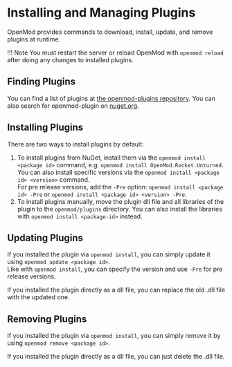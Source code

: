 # Installing and Managing Plugins
OpenMod provides commands to download, install, update, and remove plugins at runtime.

!!! Note
    You must restart the server or reload OpenMod with `openmod reload` after doing any changes to installed plugins.

## Finding Plugins
You can find a list of plugins at [the openmod-plugins repository](https://github.com/openmod/openmod-plugins). You can also search for openmod-plugin on [nuget.org](https://nuget.org).

## Installing Plugins
There are two ways to install plugins by default:

1. To install plugins from NuGet, install them via the `openmod install <package id>` command, e.g. `openmod install OpenMod.Rocket.Unturned`.  
   You can also install specific versions via the `openmod install <package id> <version>` command.  
   For pre release versions, add the `-Pre` option: `openmod install <package id> -Pre` or `openmod install <package id> <version> -Pre`.
2. To install plugins manually, move the plugin dll file and all libraries of the plugin to the `openmod/plugins` directory. You can also install the libraries with `openmod install <package-id>` instead.

## Updating Plugins
If you installed the plugin via `openmod install`, you can simply update it using `openmod update <package id>`.  
Like with `openmod install`, you can specify the version and use `-Pre` for pre release versions.

If you installed the plugin directly as a dll file, you can replace the old .dll file with the updated one.

## Removing Plugins
If you installed the plugin via `openmod install`, you can simply remove it by using `openmod remove <package id>`.  

If you installed the plugin directly as a dll file, you can just delete the .dll file.